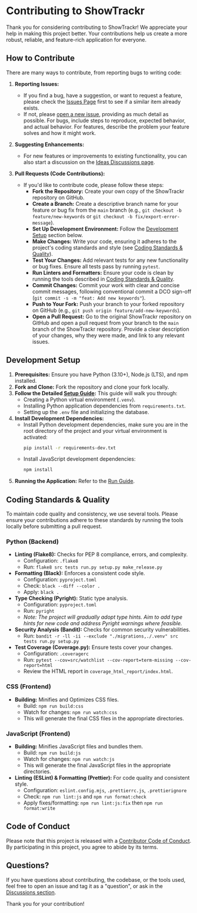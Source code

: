 # Contributing to ShowTrackr

Thank you for considering contributing to ShowTrackr! We appreciate your help in making this project better. Your contributions help us create a more robust, reliable, and feature-rich application for everyone.

## How to Contribute

There are many ways to contribute, from reporting bugs to writing code:

1.  **Reporting Issues:**

    - If you find a bug, have a suggestion, or want to request a feature, please check the [Issues Page](https://github.com/Exonymos/showtrackr-web/issues) first to see if a similar item already exists.
    - If not, please [open a new issue](https://github.com/Exonymos/showtrackr-web/issues/new/choose), providing as much detail as possible. For bugs, include steps to reproduce, expected behavior, and actual behavior. For features, describe the problem your feature solves and how it might work.

2.  **Suggesting Enhancements:**

    - For new features or improvements to existing functionality, you can also start a discussion on the [Ideas Discussions page](https://github.com/Exonymos/ShowTrackr-Web/discussions/categories/ideas).

3.  **Pull Requests (Code Contributions):**
    - If you'd like to contribute code, please follow these steps:
      - **Fork the Repository:** Create your own copy of the ShowTrackr repository on GitHub.
      - **Create a Branch:** Create a descriptive branch name for your feature or bug fix from the `main` branch (e.g., `git checkout -b feature/new-keywords` or `git checkout -b fix/export-error-message`).
      - **Set Up Development Environment:** Follow the [Development Setup](#development-setup) section below.
      - **Make Changes:** Write your code, ensuring it adheres to the project's coding standards and style (see [Coding Standards & Quality](#coding-standards--quality)).
      - **Test Your Changes:** Add relevant tests for any new functionality or bug fixes. Ensure all tests pass by running `pytest`.
      - **Run Linters and Formatters:** Ensure your code is clean by running the tools described in [Coding Standards & Quality](#coding-standards--quality).
      - **Commit Changes:** Commit your work with clear and concise commit messages, following conventional commit a DCO sign-off (`git commit -s -m "feat: Add new keywords"`).
      - **Push to Your Fork:** Push your branch to your forked repository on GitHub (e.g., `git push origin feature/add-new-keywords`).
      - **Open a Pull Request:** Go to the original ShowTrackr repository on GitHub and open a pull request from your branch to the `main` branch of the ShowTrackr repository. Provide a clear description of your changes, why they were made, and link to any relevant issues.

## Development Setup

1.  **Prerequisites:** Ensure you have Python (3.10+), Node.js (LTS), and npm installed.
2.  **Fork and Clone:** Fork the repository and clone your fork locally.
3.  **Follow the Detailed [Setup Guide](./docs/setup.md):** This guide will walk you through:
    - Creating a Python virtual environment (`.venv`).
    - Installing Python application dependencies from `requirements.txt`.
    - Setting up the `.env` file and initializing the database.
4.  **Install Development Dependencies:**
    - Install Python development dependencies, make sure you are in the root directory of the project and your virtual environment is activated:
      ```bash
      pip install -r requirements-dev.txt
      ```
    - Install JavaScript development dependencies:
      ```bash
      npm install
      ```
5.  **Running the Application:** Refer to the [Run Guide](./docs/running.md).

## Coding Standards & Quality

To maintain code quality and consistency, we use several tools. Please ensure your contributions adhere to these standards by running the tools locally before submitting a pull request.

### Python (Backend)

- **Linting (Flake8):** Checks for PEP 8 compliance, errors, and complexity.
  - Configuration: `.flake8`
  - Run: `flake8 src tests run.py setup.py make_release.py`
- **Formatting (Black):** Enforces a consistent code style.
  - Configuration: `pyproject.toml`
  - Check: `black --diff --color .`
  - Apply: `black .`
- **Type Checking (Pyright):** Static type analysis.
  - Configuration: `pyproject.toml`
  - Run: `pyright`
  - _Note: The project will gradually adopt type hints. Aim to add type hints for new code and address Pyright warnings where feasible._
- **Security Analysis (Bandit):** Checks for common security vulnerabilities.
  - Run: `bandit -r -ll -ii --exclude "./migrations,./.venv" src tests run.py setup.py`
- **Test Coverage (Coverage.py):** Ensure tests cover your changes.
  - Configuration: `.coveragerc`
  - Run: `pytest --cov=src/watchlist --cov-report=term-missing --cov-report=html`
  - Review the HTML report in `coverage_html_report/index.html`.

### CSS (Frontend)

- **Building:** Minifies and Optimizes CSS files.
  - Build: `npm run build:css`
  - Watch for changes: `npm run watch:css`
  - This will generate the final CSS files in the appropriate directories.

### JavaScript (Frontend)

- **Building:** Minifies JavaScript files and bundles them.
  - Build: `npm run build:js`
  - Watch for changes: `npm run watch:js`
  - This will generate the final JavaScript files in the appropriate directories.
- **Linting (ESLint) & Formatting (Prettier):** For code quality and consistent style.
  - Configuration: `eslint.config.mjs`, `.prettierrc.js`, `.prettierignore`
  - Check: `npm run lint:js` and `npm run format:check`
  - Apply fixes/formatting: `npm run lint:js:fix` then `npm run format:write`

## Code of Conduct

Please note that this project is released with a [Contributor Code of Conduct](./CODE_OF_CONDUCT.md). By participating in this project, you agree to abide by its terms.

## Questions?

If you have questions about contributing, the codebase, or the tools used, feel free to open an issue and tag it as a "question", or ask in the [Discussions section](https://github.com/Exonymos/ShowTrackr-Web/discussions).

Thank you for your contribution!
